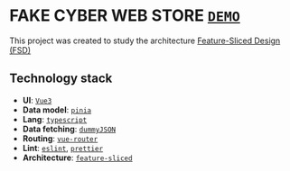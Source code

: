 # FAKE CYBER WEB STORE [`DEMO`](https://akosogorov.github.io/fake-cyber-web-store/)
This project was created to study the architecture [Feature-Sliced Design (FSD)](https://feature-sliced.design/)

## Technology stack

- **UI**: [`Vue3`](https://vuejs.org/)
- **Data model**: [`pinia`](https://pinia.vuejs.org/)
- **Lang**: [`typescript`](https://www.typescriptlang.org/)
- **Data fetching**: [`dummyJSON`](https://dummyjson.com/)
- **Routing**: [`vue-router`](https://router.vuejs.org/)
- **Lint**: [`eslint`](https://eslint.org/), [`prettier`](https://prettier.io/)
- **Architecture**: [`feature-sliced`](https://feature-sliced.design/)
